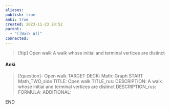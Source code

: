 ```yaml
---
aliases: 
publish: true
anki: true
created: 2023-11-23 20:52
parent:
  - "[[Walk W]]"
connected:
---
```


> [!tip] Open walk
A walk whose initial and terminal vertices are distinct

#### Anki
> [!question]- Open walk
TARGET DECK: Math::Graph
START
Math_TWO_side
TITLE: Open walk
TITLE_rus: 
DESCRIPTION: A walk whose initial and terminal vertices are distinct
DESCRIPTION_rus: 
FORMULA: 
ADDITIONAL:
<!--ID: 1705348914030-->
END












